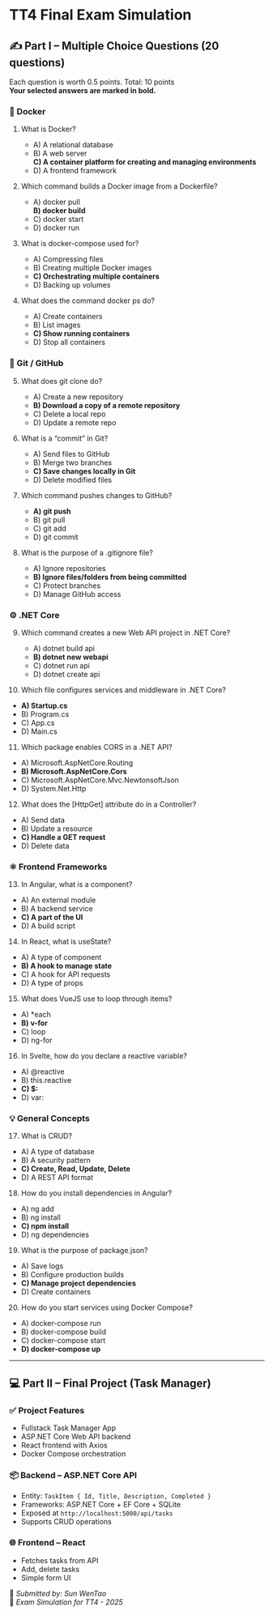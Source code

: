 # TT4 Final Exam Simulation

## ✍️ Part I – Multiple Choice Questions (20 questions)

Each question is worth 0.5 points. Total: 10 points  
**Your selected answers are marked in bold.**

### 🐳 Docker

1. What is Docker?  
   - A) A relational database  
   - B) A web server  
     **C) A container platform for creating and managing environments**  
   - D) A frontend framework  

2. Which command builds a Docker image from a Dockerfile?  
   - A) docker pull  
    **B) docker build**  
   - C) docker start  
   - D) docker run  

3. What is docker-compose used for?  
   - A) Compressing files  
   - B) Creating multiple Docker images  
   - **C) Orchestrating multiple containers**  
   - D) Backing up volumes  

4. What does the command docker ps do?  
   - A) Create containers  
   - B) List images  
   - **C) Show running containers**  
   - D) Stop all containers  

### 🌿 Git / GitHub

5. What does git clone do?  
   - A) Create a new repository  
   - **B) Download a copy of a remote repository**  
   - C) Delete a local repo  
   - D) Update a remote repo  

6. What is a “commit” in Git?  
   - A) Send files to GitHub  
   - B) Merge two branches  
   - **C) Save changes locally in Git**  
   - D) Delete modified files  

7. Which command pushes changes to GitHub?  
   - **A) git push**  
   - B) git pull  
   - C) git add  
   - D) git commit  

8. What is the purpose of a .gitignore file?  
   - A) Ignore repositories  
   - **B) Ignore files/folders from being committed**  
   - C) Protect branches  
   - D) Manage GitHub access  

### ⚙️ .NET Core

9. Which command creates a new Web API project in .NET Core?  
   - A) dotnet build api  
   - **B) dotnet new webapi**  
   - C) dotnet run api  
   - D) dotnet create api  

10. Which file configures services and middleware in .NET Core?  
   - **A) Startup.cs**  
   - B) Program.cs  
   - C) App.cs  
   - D) Main.cs  

11. Which package enables CORS in a .NET API?  
   - A) Microsoft.AspNetCore.Routing  
   - **B) Microsoft.AspNetCore.Cors**  
   - C) Microsoft.AspNetCore.Mvc.NewtonsoftJson  
   - D) System.Net.Http  

12. What does the [HttpGet] attribute do in a Controller?  
   - A) Send data  
   - B) Update a resource  
   - **C) Handle a GET request**  
   - D) Delete data  

### ⚛️ Frontend Frameworks

13. In Angular, what is a component?  
   - A) An external module  
   - B) A backend service  
   - **C) A part of the UI**  
   - D) A build script  

14. In React, what is useState?  
   - A) A type of component  
   - **B) A hook to manage state**  
   - C) A hook for API requests  
   - D) A type of props  

15. What does VueJS use to loop through items?  
   - A) *each  
   - **B) v-for**  
   - C) loop  
   - D) ng-for  

16. In Svelte, how do you declare a reactive variable?  
   - A) @reactive  
   - B) this.reactive  
   - **C) $:**  
   - D) var:  

### 💡 General Concepts

17. What is CRUD?  
   - A) A type of database  
   - B) A security pattern  
   - **C) Create, Read, Update, Delete**  
   - D) A REST API format  

18. How do you install dependencies in Angular?  
   - A) ng add  
   - B) ng install  
   - **C) npm install**  
   - D) ng dependencies  

19. What is the purpose of package.json?  
   - A) Save logs  
   - B) Configure production builds  
   - **C) Manage project dependencies**  
   - D) Create containers  

20. How do you start services using Docker Compose?  
   - A) docker-compose run  
   - B) docker-compose build  
   - C) docker-compose start  
   - **D) docker-compose up**  


---

## 💻 Part II – Final Project (Task Manager)

### ✅ Project Features

- Fullstack Task Manager App
- ASP.NET Core Web API backend
- React frontend with Axios
- Docker Compose orchestration

### 📦 Backend – ASP.NET Core API

- Entity: `TaskItem { Id, Title, Description, Completed }`
- Frameworks: ASP.NET Core + EF Core + SQLite
- Exposed at `http://localhost:5000/api/tasks`
- Supports CRUD operations

### 🌐 Frontend – React

- Fetches tasks from API
- Add, delete tasks
- Simple form UI




📝 *Submitted by: Sun WenTao*  
📆 *Exam Simulation for TT4 - 2025*
